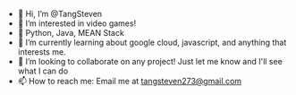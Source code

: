 - 👋 Hi, I’m @TangSteven
- 👀 I’m interested in video games!
- 🧠 Python, Java, MEAN Stack
- 🌱 I’m currently learning about google cloud, javascript, and anything that interests me. 
- 💞️ I’m looking to collaborate on any project! Just let me know and I'll see what I can do
- 📫 How to reach me: Email me at tangsteven273@gmail.com

<!---
TangSteven/TangSteven is a ✨ special ✨ repository because its `README.md` (this file) appears on your GitHub profile.
You can click the Preview link to take a look at your changes.
--->
